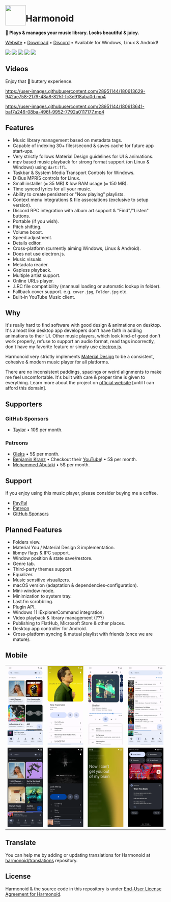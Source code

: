 <img align="left" src="https://user-images.githubusercontent.com/28951144/190144379-364185ea-3e3e-4f41-87fd-9581acfc7f7f.png" width="64" height="64"></img>

<h1 align="left">Harmonoid</h1>

**🎵 Plays & manages your music library. Looks beautiful & juicy.**

[Website](https://harmonoid.com) • [Download](https://harmonoid.com/downloads) • [Discord](https://discord.gg/2Rc3edFWd8) • Available for Windows, Linux & Android!

![](https://github.com/harmonoid/harmonoid/blob/assets/windows/0.webp?raw=true)
![](https://github.com/harmonoid/harmonoid/blob/assets/windows/1.webp?raw=true)
![](https://github.com/harmonoid/harmonoid/blob/assets/windows/2.webp?raw=true)
![](https://github.com/harmonoid/harmonoid/blob/assets/windows/3.webp?raw=true)
![](https://github.com/harmonoid/harmonoid/blob/assets/windows/4.webp?raw=true)

## Videos

Enjoy that 🧈 buttery experience.

https://user-images.githubusercontent.com/28951144/180613629-942ae758-2179-48a8-825f-fc3e918aba0d.mp4

https://user-images.githubusercontent.com/28951144/180613641-baf7a246-08ba-496f-9952-7792a0117177.mp4

## Features

- Music library management based on metadata tags.
- Capable of indexing 30+ files/second & saves cache for future app start-ups.
- Very strictly follows Material Design guidelines for UI & animations.
- mpv based music playback for strong format support (on Linux & Windows) using `dart:ffi`.
- Taskbar & System Media Transport Controls for Windows.
- D-Bus MPRIS controls for Linux.
- Small installer (≈ 35 MB) & low RAM usage (≈ 150 MB).
- Time synced lyrics for all your music.
- Ability to create persistent or "Now playing" playlists.
- Context menu integrations & file associations (exclusive to setup version).
- Discord RPC integration with album art support & "Find"/"Listen" buttons.
- Portable (if you wish).
- Pitch shifting.
- Volume boost.
- Speed adjustment.
- Details editor.
- Cross-platform (currently aiming Windows, Linux & Android).
- Does not use electron.js.
- Music visuals.
- Metadata reader.
- Gapless playback.
- Multiple artist support.
- Online URLs player.
- .LRC file compatibility (mannual loading or automatic lookup in folder).
- Fallback cover support. e.g. `cover.jpg`, `Folder.jpg` etc.
- Built-in YouTube Music client.

## Why

It's really hard to find software with good design & animations on desktop. It's almost like desktop app developers don't have faith in adding animations to their UI. Other music players, which look kind-of good don't work properly, refuse to support an audio format, read tags incorrectly, don't have my favorite feature or simply use [electron.js](https://electronjs.org).

Harmonoid very strictly implements [Material Design](https://user-images.githubusercontent.com/28951144/187515841-265b2f6e-4ee3-4db5-b06d-0f7f5d684da9.webm) to be a consistent, cohesive & modern music player for all platforms.

There are no inconsistent paddings, spacings or weird alignments to make me feel uncomfortable. It's built with care & proper time is given to everything. Learn more about the project on [official website](https://harmonoid.com/) [until I can afford this domain].

## Supporters

### GitHub Sponsors

- [Taylor](https://github.com/tskinn) • 10$ per month.

### Patreons

- [Oleks](https://www.patreon.com/user/creators?u=28979760) • 5$ per month.
- [Benjamin Kranz](https://twitter.com/RisuDesign) • Checkout their [YouTube](https://www.youtube.com/c/RapidzDE)! • 5$ per month.
- [Mohammed Abutaki](https://www.patreon.com/user/creators?u=27366405) • 5$ per month.

## Support

If you enjoy using this music player, please consider buying me a coffee.

- [PayPal](https://paypal.me/alexmercerind)
- [Patreon](https://patreon.com/harmonoid)
- [GitHub Sponsors](https://github.com/sponsors/alexmercerind)

## Planned Features

- Folders view.
- Material You / Material Design 3 implementation.
- libmpv flags & IPC support.
- Window position & state save/restore.
- Genre tab.
- Third-party themes support.
- Equalizer.
- Music sensitive visualizers.
- macOS version (adaptation & dependencies-configuration).
- Mini-window mode.
- Minimization to system tray.
- Last.fm scrobbling.
- Plugin API.
- Windows 11 IExplorerCommand integration.
- Video playback & library management (???)
- Publishing to FlatHub, Microsoft Store & other places.
- Desktop app controller for Android.
- Cross-platform syncing & mutual playlist with friends (once we are mature).

## Mobile

<table>
  <tr>
    <td>
      <img src='https://github.com/harmonoid/harmonoid/blob/assets/android/0.webp?raw=true'>
    </td>
    <td>
      <img src='https://github.com/harmonoid/harmonoid/blob/assets/android/1.webp?raw=true'>
    </td>
    <td>
      <img src='https://github.com/harmonoid/harmonoid/blob/assets/android/2.webp?raw=true'>
    </td>
    <td>
      <img src='https://github.com/harmonoid/harmonoid/blob/assets/android/3.webp?raw=true'>
    </td>
  </tr>
  <tr>
    <td>
      <img src='https://github.com/harmonoid/harmonoid/blob/assets/android/4.webp?raw=true'>
    </td>
    <td>
      <img src='https://github.com/harmonoid/harmonoid/blob/assets/android/5.webp?raw=true'>
    </td>
    <td>
      <img src='https://github.com/harmonoid/harmonoid/blob/assets/android/6.webp?raw=true'>
    </td>
    <td>
      <img src='https://github.com/harmonoid/harmonoid/blob/assets/android/7.webp?raw=true'>
    </td>
  </tr>
</table>

## Translate

You can help me by adding or updating translations for Harmonoid at [harmonoid/translations](https://github.com/harmonoid/translations) repository.

## License

Harmonoid & the source code in this repository is under [End-User License Agreement for Harmonoid](https://github.com/harmonoid/harmonoid/blob/master/EULA.txt?raw=true).
